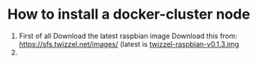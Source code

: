 # How to install a docker-cluster node

1. First of all Download the latest raspbian image
Download this from:
https://sfs.twizzel.net/images/ (latest is [twizzel-raspbian-v0.1.3.img](https://sfs.twizzel.net/images/twizzel-raspbian-v0.1.3.img)
2. 